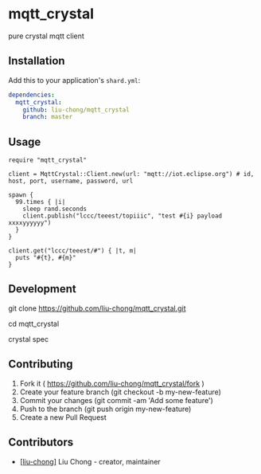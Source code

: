 # mqtt_crystal

pure crystal mqtt client

## Installation

Add this to your application's `shard.yml`:

```yaml
dependencies:
  mqtt_crystal:
    github: liu-chong/mqtt_crystal
    branch: master
```

## Usage

```crystal
require "mqtt_crystal"

client = MqttCrystal::Client.new(url: "mqtt://iot.eclipse.org") # id, host, port, username, password, url

spawn {
  99.times { |i|
    sleep rand.seconds
    client.publish("lccc/teeest/topiiic", "test #{i} payload xxxxyyyyyy")
  }
}

client.get("lccc/teeest/#") { |t, m|
  puts "#{t}, #{m}"
}
```

## Development

git clone https://github.com/liu-chong/mqtt_crystal.git

cd mqtt_crystal

crystal spec

## Contributing

1. Fork it ( https://github.com/liu-chong/mqtt_crystal/fork )
2. Create your feature branch (git checkout -b my-new-feature)
3. Commit your changes (git commit -am 'Add some feature')
4. Push to the branch (git push origin my-new-feature)
5. Create a new Pull Request

## Contributors

- [[liu-chong]](https://github.com/liu-chong) Liu Chong - creator, maintainer
